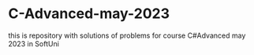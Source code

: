 # C-Advanced-may-2023
this is repository with solutions of problems for course C#Advanced may 2023 in SoftUni

